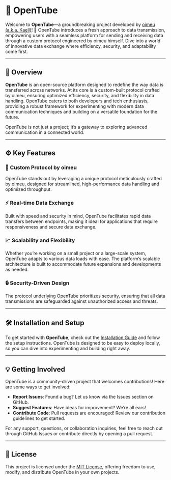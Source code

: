 # 📡 OpenTube

Welcome to **OpenTube**—a groundbreaking project developed by [oimeu (a.k.a. Kaell)](https://github.com/oimeu)! 🎉 OpenTube introduces a fresh approach to data transmission, empowering users with a seamless platform for sending and receiving data through a custom protocol engineered by oimeu himself. Dive into a world of innovative data exchange where efficiency, security, and adaptability come first.

---

## 🌟 Overview

**OpenTube** is an open-source platform designed to redefine the way data is transferred across networks. At its core is a custom-built protocol crafted by oimeu, ensuring optimized efficiency, security, and flexibility in data handling. OpenTube caters to both developers and tech enthusiasts, providing a robust framework for experimenting with modern data communication techniques and building on a versatile foundation for the future.

OpenTube is not just a project; it’s a gateway to exploring advanced communication in a connected world. 

---

## ⚙️ Key Features

### 🚀 Custom Protocol by oimeu
OpenTube stands out by leveraging a unique protocol meticulously crafted by oimeu, designed for streamlined, high-performance data handling and optimized throughput.

### ⚡ Real-time Data Exchange
Built with speed and security in mind, OpenTube facilitates rapid data transfers between endpoints, making it ideal for applications that require responsiveness and secure data exchange.

### 📈 Scalability and Flexibility
Whether you’re working on a small project or a large-scale system, OpenTube adapts to various data loads with ease. The platform’s scalable architecture is built to accommodate future expansions and developments as needed.

### 🔒 Security-Driven Design
The protocol underlying OpenTube prioritizes security, ensuring that all data transmissions are safeguarded against unauthorized access and threats.

---

## 🛠️ Installation and Setup

To get started with **OpenTube**, check out the [Installation Guide](#) and follow the setup instructions. OpenTube is designed to be easy to deploy locally, so you can dive into experimenting and building right away.

---

## 💡 Getting Involved

OpenTube is a community-driven project that welcomes contributions! Here are some ways to get involved:

- **Report Issues**: Found a bug? Let us know via the Issues section on GitHub.
- **Suggest Features**: Have ideas for improvement? We’re all ears!
- **Contribute Code**: Pull requests are encouraged! Review our contribution guidelines to get started.

For any support, questions, or collaboration inquiries, feel free to reach out through GitHub Issues or contribute directly by opening a pull request.

---

## 📄 License

This project is licensed under the [MIT License](LICENSE), offering freedom to use, modify, and distribute OpenTube in your own projects.
